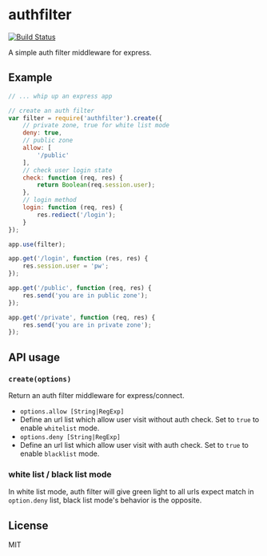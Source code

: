 # authfilter

[![Build Status](https://travis-ci.org/perfectworks/express-authfilter.png?branch=master)](https://travis-ci.org/perfectworks/express-authfilter)

A simple auth filter middleware for express.

## Example

``` js
// ... whip up an express app

// create an auth filter
var filter = require('authfilter').create({
    // private zone, true for white list mode
    deny: true,
    // public zone
    allow: [
        '/public'
    ],
    // check user login state
    check: function (req, res) {
        return Boolean(req.session.user);
    },
    // login method
    login: function (req, res) {
        res.rediect('/login');
    }
});

app.use(filter);

app.get('/login', function (res, res) {
    res.session.user = 'pw';
});

app.get('/public', function (req, res) {
    res.send('you are in public zone');
});

app.get('/private', function (req, res) {
    res.send('you are in private zone');
});
```

## API usage

### `create(options)`

Return an auth filter middleware for express/connect.

* `options.allow [String|RegExp]`
 * Define an url list which allow user visit without auth check. Set to `true` to enable `whitelist` mode.
* `options.deny [String|RegExp]`
 * Define an url list which allow user visit with auth check. Set to `true` to enable `blacklist` mode.

### white list / black list mode

In white list mode, auth filter will give green light to all urls expect match in `option.deny` list, black list mode's behavior is the opposite.

## License

MIT
